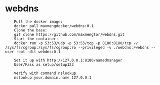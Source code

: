 # webdns

		Pull the docker image:
		docker pull maxmengdocker/webdns:0.1
		Clone the base:
		git clone https://github.com/maxmengtor/webdns.git
		Start the container:
		docker run -p 53:53/udp -p 53:53/tcp -p 8180:8180/tcp -v /sys/fs/cgroup:/sys/fs/cgroup:ro --privileged -v ./webdns:/webdns --user root -dit webdns:0.1

		Set it up with http://127.0.0.1:8180/namedmanager
		User/Pass as setup/setup123

		Verify with command nslookup
		nslookup your.domain.name 127.0.0.1
	
